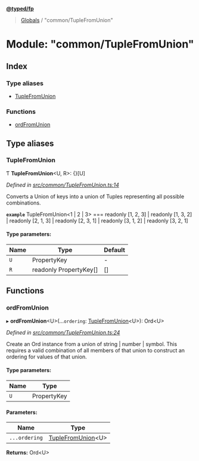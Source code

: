 **[@typed/fp](../README.md)**

> [Globals](../globals.md) / "common/TupleFromUnion"

# Module: "common/TupleFromUnion"

## Index

### Type aliases

* [TupleFromUnion](_common_tuplefromunion_.md#tuplefromunion)

### Functions

* [ordFromUnion](_common_tuplefromunion_.md#ordfromunion)

## Type aliases

### TupleFromUnion

Ƭ  **TupleFromUnion**\<U, R>: {}[U]

*Defined in [src/common/TupleFromUnion.ts:14](https://github.com/TylorS/typed-fp/blob/6ccb290/src/common/TupleFromUnion.ts#L14)*

Converts a Union of keys into a union of Tuples representing all possible combinations.

**`example`** 
TupleFromUnion<1 | 2 | 3> === readonly [1, 2, 3]
 | readonly [1, 3, 2]
 | readonly [2, 1, 3]
 | readonly [2, 3, 1]
 | readonly [3, 1, 2]
 | readonly [3, 2, 1]

#### Type parameters:

Name | Type | Default |
------ | ------ | ------ |
`U` | PropertyKey | - |
`R` | readonly PropertyKey[] | [] |

## Functions

### ordFromUnion

▸ **ordFromUnion**\<U>(...`ordering`: [TupleFromUnion](_common_tuplefromunion_.md#tuplefromunion)\<U>): Ord\<U>

*Defined in [src/common/TupleFromUnion.ts:24](https://github.com/TylorS/typed-fp/blob/6ccb290/src/common/TupleFromUnion.ts#L24)*

Create an Ord instance from a union of string | number | symbol. This requires a valid
combination of all members of that union to construct an ordering for values of that union.

#### Type parameters:

Name | Type |
------ | ------ |
`U` | PropertyKey |

#### Parameters:

Name | Type |
------ | ------ |
`...ordering` | [TupleFromUnion](_common_tuplefromunion_.md#tuplefromunion)\<U> |

**Returns:** Ord\<U>
